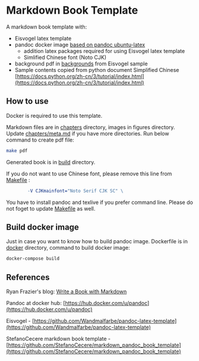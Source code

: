 # Markdown Book Template

A markdown book template with:
- Eisvogel latex template
- pandoc docker image [based on pandoc ubuntu-latex](https://hub.docker.com/r/pandoc/ubuntu-latex)
  - addition latex packages required for using Eisvogel latex template
  - Simlified Chinese font (Noto CJK)
- background pdf in [backgrounds](backgrounds) from Eisvogel sample
- Sample contents copied from python document Simplified Chinese [https://docs.python.org/zh-cn/3/tutorial/index.html](https://docs.python.org/zh-cn/3/tutorial/index.html)

## How to use

Docker is required to use this template. 


Markdown files are in [chapters](chapters) directory, images in figures directory. Update [chapters/meta.md](chapters/meta.md) if you have more directories. Run below command to create pdf file:

```bash
make pdf
```

Generated book is in [build](build) directory.



If you do not want to use Chinese font, please remove this line from [Makefile](Makefile) :

```Makefile
		-V CJKmainfont="Noto Serif CJK SC" \
```



You have to install pandoc and texlive if you prefer command line. Please do not foget to update [Makefile](Makefile) as well. 




## Build docker image
Just in case you want to know how to build pandoc image. Dockerfile is in [docker](docker) directory, command to build docker image:

```bash
docker-compose build
```



## References

Ryan Frazier's blog: [Write a Book with Markdown](https://pianomanfrazier.com/post/write-a-book-with-markdown/)

Pandoc at docker hub: [https://hub.docker.com/u/pandoc](https://hub.docker.com/u/pandoc)

Eisvogel - [https://github.com/Wandmalfarbe/pandoc-latex-template](https://github.com/Wandmalfarbe/pandoc-latex-template)

StefanoCecere markdown book template - [https://github.com/StefanoCecere/markdown_pandoc_book_template](https://github.com/StefanoCecere/markdown_pandoc_book_template)

